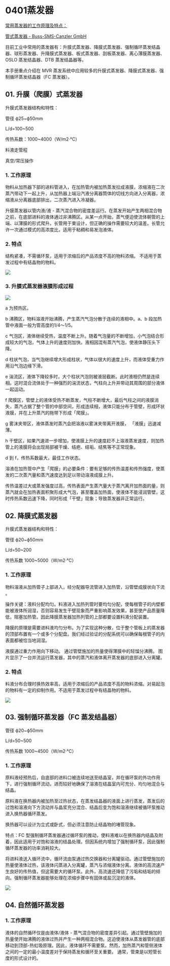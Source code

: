 # 0401蒸发器

[常用蒸发器的工作原理及特点：](http://www.zbbz.com/images/cy.html)

[管式蒸发器 - Buss-SMS-Canzler GmbH](https://www.sms-vt.com/cn/%E6%8A%80%E6%9C%AF/%E8%92%B8%E5%8F%91%E6%8A%80%E6%9C%AF/%E7%AE%A1%E5%BC%8F%E8%92%B8%E5%8F%91%E5%99%A8/)

目前工业中常用的蒸发器有：升膜式蒸发器、降膜式蒸发器、强制循环蒸发结晶器、球形蒸发器、升降膜式蒸发器、板式蒸发器、刮板蒸发器、离心薄膜蒸发器、OSLO 蒸发结晶器、DTB 蒸发结晶器等。

本手册重点介绍在 MVR 蒸发系统中应用较多的升膜式蒸发器、降膜式蒸发器、强制循环蒸发结晶器（FC 蒸发器）。

## 01. 升膜（爬膜）式蒸发器

升膜式蒸发器结构和特性：

管径 ф25~ф50mm 

L/d=100~500

传热系数：1000~4000（W/m2·℃）

料液走管程

真空/常压操作

### 1. 工作原理

物料从加热器下部的进料管进入，在加热管内被加热蒸发拉成液膜，浓缩液在二次蒸汽带动下一起上升，从加热器上端沿汽液分离器筒体的切线方向进入分离器，浓缩液从分离器底部排出，二次蒸汽进入冷凝器。

升膜蒸发器以管内液/液 - 蒸汽混合物的密度差运行。在蒸发开始产生两相混合物之前，在底部进料的液体通过非沸腾区。从某一点开始，蒸气便迫使流体朝管的上端、以薄膜的形式爬升。长管用于束设计，但正确的操作需要较大的温差。长管允许一次通过模式的高浓度比，适用于粘稠和易发泡液体。

### 2. 特点

结构紧凑，不需循环泵，适用于浓缩后的产品浓度不高的物料浓缩。 不适用于蒸发过程中有结晶物的物料。

![](https://raw.githubusercontent.com/dalong0514/selfstudy/master/图片链接/化工设计/2019124.png)

### 3. 升膜式蒸发器液膜形成过程

![](https://raw.githubusercontent.com/dalong0514/selfstudy/master/图片链接/化工设计/2019125.png)

a 为预热区。

b 沸腾区，物料溶液开始沸腾，产生蒸汽气泡分散于连续的液相中。a、b 段加热管中液面一般为管高度的1/4～1/5。

c 气泡区，液体继续受热，温度不断上升。随着气泡量的不断增加，小气泡结合形成较大的气泡，气体上升的速度则加快。液相因混有蒸汽气泡，使液体静压头下降。

d 柱状气泡，当气泡继续增大形成柱状，气体以很大的速度上升，而液体受重力作用沿气泡边缘下滑。

e 湍流区，液体下降较多时，大个柱状汽泡则被液层截断。此时液相仍然是连续相。这时混合流体处于一种强烈的湍流状态，气柱向上升并带动其周围的部分液体一起运动。

f 爬膜区，管壁上的液体受热不断蒸发，气柱不断增大，最后气柱之间的液膜消失，蒸汽占据了整个管的中部空间，形成连续相，液体只能分布于管壁，形成环状液膜，并在上升蒸汽的拖带下形成「爬膜」。

g 雾沫夹带区，液体蒸发时蒸汽会把溶液以雾沫夹带离开液膜， 「液膜」迅速减薄。

h 干壁区，如果汽速进一步增加，使液膜上升的速度赶不上溶液蒸发速度，则加热管上的液膜将会出现局部被干燥、结疤、结垢、结焦等不正常现象。

d 到 f，传热系数最大，最佳工作状态。

溶液在加热管中产生「爬膜」的必要条件：要有足够的传热温差和传热强度，使蒸发的二次蒸汽量和蒸汽速度达到足以带动溶液成膜上升。

传热温差过大或蒸发强度过高，传热表面产生蒸汽量大于蒸汽离开加热面的量，则蒸汽就会在加热表面积聚形成大气泡，甚至覆盖加热面，使液体不能浸润管壁，这时传热系数迅速下降，同时形成「干壁」现象；导致蒸发器非正常运行。

## 02. 降膜式蒸发器

升膜式蒸发器结构和特性：

管径 ф20~ф50mm

L/d=50~200

传热系数 1000~5000（W/m2·℃）

### 1. 工作原理

物料溶液从加热管子上部进入，经分配器导流管进入加热管，沿管壁成膜状向下流 。

操作关键：液料分配均匀。料液进入加热列管时要均匀分配，使每根管子的内壁都能被液体所润湿，否则容易发生干壁现象而严重影响蒸发效果，甚至使产品质量降低，阻塞加热管。因此降膜蒸发器加热列管的上部都要设置料液分配装置。

降膜的原理是需要进料液均匀分布。为了实现这种分散，位于整个管板上的蒸发器的顶部布置有一个或多个分配盘。我们经过验证的分配系统可以确保每根管子的内表面都被恰当地润湿。

液膜通过重力作用向下移动。 通过管壁施加的热量使得薄膜中的轻馏分沸腾。 图片显示了一台并流运行蒸发器，其中的蒸汽和液体离开蒸发器的底部进入分离罐。

### 2. 特点

料液分布合理时换热效率高，适用于浓缩后的产品浓度不高的物料浓缩。对易起泡的物料有一定的抑制作用。不适用于蒸发过程中有结晶物的物料。

![](https://raw.githubusercontent.com/dalong0514/selfstudy/master/图片链接/化工设计/2019126.png)

## 03. 强制循环蒸发器（FC 蒸发结晶器）

管径 ф20~ф50mm

L/d=50~500

传热系数 1000~4500（W/m2·℃）

### 1. 工作原理

原料液经预热后，自底部的进料口被连续地送至结晶室，并在循环泵的外功作用下，进行强制循环流动，进而较好地确保了溶液在结晶室内可充分、均匀地混合与结晶。

原料液在换热器内被加热至过热状态，在蒸发结晶器的液面上进行蒸发，蒸发后的过饱和溶液向下方流动并与晶浆充分混合、结晶后变为饱和溶液继续被循环泵推动进入换热器循环蒸发。

换热器可以设计为立式或卧式，但必须注意防止结晶物的堵管现象。

特点：FC 型强制循环蒸发器通过循环泵的推动，使料液难以在换热器内结晶及附着，因此适用于对饱和溶液的结晶处理。但因系统内增加了强制循环泵，因此强制循环蒸发器的功率消耗较大。

将进料液送入循环流中，循环流由泵通过热交换器和分离罐驱动。通过管壁施加的热量使液体过热，该液体闪蒸进入分离罐，蒸汽与浓缩液体分离。液体的高流速产生良好的传热值，但这需要大的循环泵。此外，高流速还降低了污垢和结垢的倾向。强制循环蒸发器能够处理在浓缩步骤中有固体或盐沉淀的液体。

![](https://raw.githubusercontent.com/dalong0514/selfstudy/master/图片链接/化工设计/2019127.png)

## 04. 自然循环蒸发器

### 1. 工作原理

液体的自然循环仅是由液体/液体 - 蒸气混合物的密度差异引起。通过管壁施加的热量使开始沸腾的液体过热并产生一种两相混合物。这迫使液体从蒸发器管的底部移动到顶部-热虹吸原理。因此，液体循环不需要泵。然而，加热蒸汽和管侧液体之间的一定的最小温度差对于保持蒸发和循环至关重要。 通常，管束是以短管长度的形式设计的。


